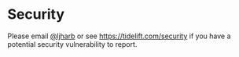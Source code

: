 # Security
Please email [@ljharb](https://github.com/ljharb) or see https://tidelift.com/security if you have a potential security vulnerability to report.
